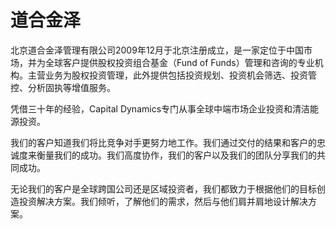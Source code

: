 # 道合金泽

北京道合金泽管理有限公司2009年12月于北京注册成立，是一家定位于中国市场，并为全球客户提供股权投资组合基金（Fund of Funds）管理和咨询的专业机构。主营业务为股权投资管理，此外提供包括投资规划、投资机会筛选、投资管控、分析固执等增值服务。

凭借三十年的经验，Capital Dynamics专门从事全球中端市场企业投资和清洁能源投资。

我们的客户知道我们将比竞争对手更努力地工作。我们通过交付的结果和客户的忠诚度来衡量我们的成功。我们高度协作，我们的客户以及我们的团队分享我们的共同成功。

无论我们的客户是全球跨国公司还是区域投资者，我们都致力于根据他们的目标创造投资解决方案。我们倾听，了解他们的需求，然后与他们肩并肩地设计解决方案。
